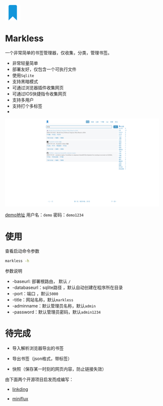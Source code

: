 <img style="width:50px" src="./assets/static/img/markless.png" />

Markless
===

一个非常简单的书签管理器，仅收集，分类，管理书签。

* 非常轻量简单
* 部署友好，仅包含一个可执行文件
* 使用`Sqlite`
* 支持黑暗模式
* 可通过浏览器插件收集网页
* 可通过IOS快捷指令收集网页
* 支持多用户
* 支持打个多标签
* 

![](./example/index.png)

[demo地址](https://wsh233.cn/webapp/markless) 用户名：`demo` 密码：`demo1234`

使用
===

查看启动命令参数

```bash
markless -h
```

参数说明

* -baseurl: 部署根路由， 默认 `/`
* -databaseurl：sqlite路径 ，默认自动创建在程序所在目录
* -port：端口 ，默认`5000`
* -title：网站名称，默认`markless`
* -adminname：默认管理员名称，默认`admin`
* -password：默认管理员密码，默认`admin1234`



待完成
===

* 导入解析浏览器导出的书签

* 导出书签（json格式，带标签）
* 快照（保存某一时刻的网页内容，防止链接失效）



由下面两个开源项目启发而成编写：

* [linkding](https://github.com/sissbruecker/linkding)

* [miniflux](https://github.com/miniflux/v2)
